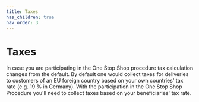 ```yaml
---
title: Taxes
has_children: true
nav_order: 3
---
```


# Taxes

In case you are participating in the One Stop Shop procedure tax calculation changes from the default.
By default one would collect taxes for deliveries to customers of an EU foreign country based on your 
own countries' tax rate (e.g. 19 % in Germany). With the participation in the One Stop Shop Procedure you'll need
to collect taxes based on your beneficiaries' tax rate.